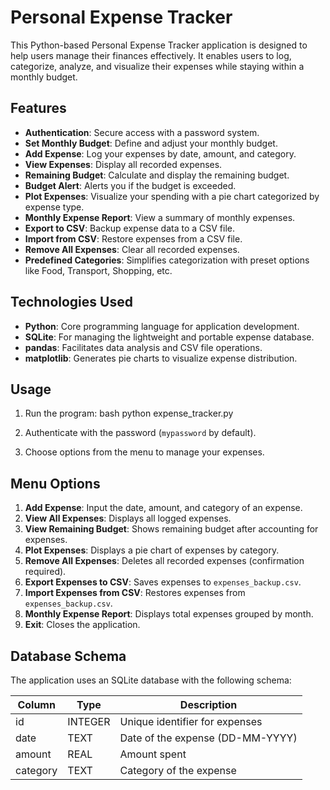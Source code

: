 # Personal Expense Tracker

This Python-based Personal Expense Tracker application is designed to help users manage their finances effectively. It enables users to log, categorize, analyze, and visualize their expenses while staying within a monthly budget.

## Features

- **Authentication**: Secure access with a password system.
- **Set Monthly Budget**: Define and adjust your monthly budget.
- **Add Expense**: Log your expenses by date, amount, and category.
- **View Expenses**: Display all recorded expenses.
- **Remaining Budget**: Calculate and display the remaining budget.
- **Budget Alert**: Alerts you if the budget is exceeded.
- **Plot Expenses**: Visualize your spending with a pie chart categorized by expense type.
- **Monthly Expense Report**: View a summary of monthly expenses.
- **Export to CSV**: Backup expense data to a CSV file.
- **Import from CSV**: Restore expenses from a CSV file.
- **Remove All Expenses**: Clear all recorded expenses.
- **Predefined Categories**: Simplifies categorization with preset options like Food, Transport, Shopping, etc.

## Technologies Used

- **Python**: Core programming language for application development.
- **SQLite**: For managing the lightweight and portable expense database.
- **pandas**: Facilitates data analysis and CSV file operations.
- **matplotlib**: Generates pie charts to visualize expense distribution.



## Usage

1. Run the program:
   bash
   python expense_tracker.py
   
2. Authenticate with the password (`mypassword` by default).
3. Choose options from the menu to manage your expenses.

## Menu Options

1. **Add Expense**: Input the date, amount, and category of an expense.
2. **View All Expenses**: Displays all logged expenses.
3. **View Remaining Budget**: Shows remaining budget after accounting for expenses.
4. **Plot Expenses**: Displays a pie chart of expenses by category.
5. **Remove All Expenses**: Deletes all recorded expenses (confirmation required).
6. **Export Expenses to CSV**: Saves expenses to `expenses_backup.csv`.
7. **Import Expenses from CSV**: Restores expenses from `expenses_backup.csv`.
8. **Monthly Expense Report**: Displays total expenses grouped by month.
9. **Exit**: Closes the application.

## Database Schema

The application uses an SQLite database with the following schema:

| Column    | Type    | Description                   |
|-----------|---------|-------------------------------|
| id        | INTEGER | Unique identifier for expenses|
| date      | TEXT    | Date of the expense (DD-MM-YYYY)|
| amount    | REAL    | Amount spent                 |
| category  | TEXT    | Category of the expense      |

